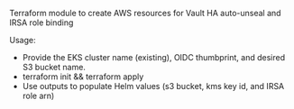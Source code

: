 Terraform module to create AWS resources for Vault HA auto-unseal and IRSA role binding

Usage:
- Provide the EKS cluster name (existing), OIDC thumbprint, and desired S3 bucket name.
- terraform init && terraform apply
- Use outputs to populate Helm values (s3 bucket, kms key id, and IRSA role arn)
